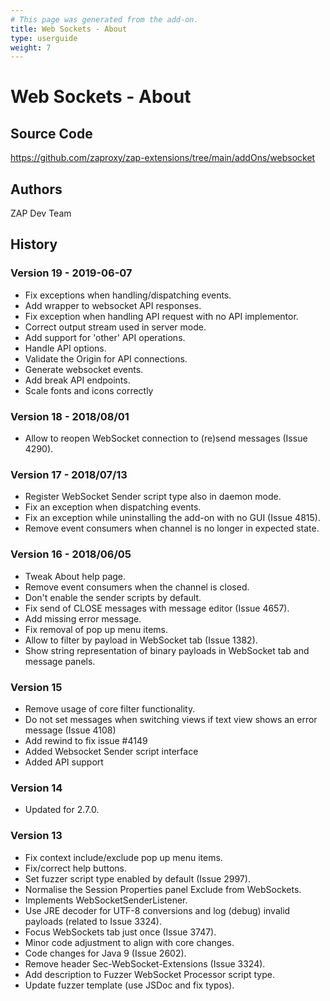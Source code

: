 ```yaml
---
# This page was generated from the add-on.
title: Web Sockets - About
type: userguide
weight: 7
---
```


# Web Sockets - About

## Source Code

<https://github.com/zaproxy/zap-extensions/tree/main/addOns/websocket>

## Authors

ZAP Dev Team

## History

### Version 19 - 2019-06-07

* Fix exceptions when handling/dispatching events.
* Add wrapper to websocket API responses.
* Fix exception when handling API request with no API implementor.
* Correct output stream used in server mode.
* Add support for 'other' API operations.
* Handle API options.
* Validate the Origin for API connections.
* Generate websocket events.
* Add break API endpoints.
* Scale fonts and icons correctly

### Version 18 - 2018/08/01

* Allow to reopen WebSocket connection to (re)send messages (Issue 4290).

### Version 17 - 2018/07/13

* Register WebSocket Sender script type also in daemon mode.
* Fix an exception when dispatching events.
* Fix an exception while uninstalling the add-on with no GUI (Issue 4815).
* Remove event consumers when channel is no longer in expected state.

### Version 16 - 2018/06/05

* Tweak About help page.
* Remove event consumers when the channel is closed.
* Don't enable the sender scripts by default.
* Fix send of CLOSE messages with message editor (Issue 4657).
* Add missing error message.
* Fix removal of pop up menu items.
* Allow to filter by payload in WebSocket tab (Issue 1382).
* Show string representation of binary payloads in WebSocket tab and message panels.

### Version 15

* Remove usage of core filter functionality.
* Do not set messages when switching views if text view shows an error message (Issue 4108)
* Add rewind to fix issue #4149
* Added Websocket Sender script interface
* Added API support

### Version 14

* Updated for 2.7.0.

### Version 13

* Fix context include/exclude pop up menu items.
* Fix/correct help buttons.
* Set fuzzer script type enabled by default (Issue 2997).
* Normalise the Session Properties panel Exclude from WebSockets.
* Implements WebSocketSenderListener.
* Use JRE decoder for UTF-8 conversions and log (debug) invalid payloads (related to Issue 3324).
* Focus WebSockets tab just once (Issue 3747).
* Minor code adjustment to align with core changes.
* Code changes for Java 9 (Issue 2602).
* Remove header Sec-WebSocket-Extensions (Issue 3324).
* Add description to Fuzzer WebSocket Processor script type.
* Update fuzzer template (use JSDoc and fix typos).

